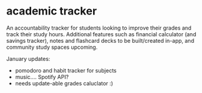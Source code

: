# academic tracker
An accountability tracker for students looking to improve their grades and track their study hours. Additional features such as financial calculator (and savings tracker), notes and flashcard decks to be built/created in-app, and community study spaces upcoming.

January updates:

* pomodoro and habit tracker for subjects
* music.... Spotify API?
* needs update-able grades caluclator :)
